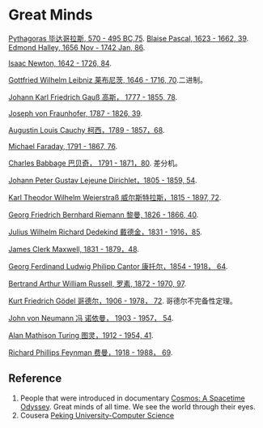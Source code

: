 # Great Minds

[Pythagoras 毕达哥拉斯, 570 - 495 BC,75](https://zh.wikipedia.org/wiki/%E6%AF%95%E8%BE%BE%E5%93%A5%E6%8B%89%E6%96%AF). [Blaise Pascal, 1623 - 1662, 39](https://zh.wikipedia.org/wiki/%E5%B8%83%E8%8E%B1%E5%85%B9%C2%B7%E5%B8%95%E6%96%AF%E5%8D%A1). [Edmond Halley, 1656 Nov - 1742 Jan, 86](https://en.wikipedia.org/wiki/Edmond_Halley).

[Isaac Newton, 1642 - 1726, 84](https://en.wikipedia.org/wiki/Isaac_Newton).

[Gottfried Wilhelm Leibniz 莱布尼茨, 1646 - 1716, 70](https://zh.wikipedia.org/wiki/%E6%88%88%E7%89%B9%E5%BC%97%E9%87%8C%E5%BE%B7%C2%B7%E8%8E%B1%E5%B8%83%E5%B0%BC%E8%8C%A8).二进制。

[Johann Karl Friedrich Gauß 高斯， 1777 - 1855, 78](https://zh.wikipedia.org/wiki/%E5%8D%A1%E7%88%BE%C2%B7%E5%BC%97%E9%87%8C%E5%BE%B7%E9%87%8C%E5%B8%8C%C2%B7%E9%AB%98%E6%96%AF).

[Joseph von Fraunhofer, 1787 - 1826, 39](https://en.wikipedia.org/wiki/Joseph_von_Fraunhofer).

[Augustin Louis Cauchy 柯西，1789 - 1857，68](https://zh.wikipedia.org/wiki/%E5%A5%A7%E5%8F%A4%E6%96%AF%E4%B8%81%C2%B7%E8%B7%AF%E6%98%93%C2%B7%E6%9F%AF%E8%A5%BF).

[Michael Faraday, 1791 - 1867, 76](https://en.wikipedia.org/wiki/Michael_Faraday).

[Charles Babbage 巴贝奇， 1791 - 1871，80](https://zh.wikipedia.org/wiki/%E6%9F%A5%E5%B0%94%E6%96%AF%C2%B7%E5%B7%B4%E8%B4%9D%E5%A5%87). 差分机。

[Johann Peter Gustav Lejeune Dirichlet，1805 - 1859, 54](https://zh.wikipedia.org/wiki/%E7%B4%84%E7%BF%B0%C2%B7%E5%BD%BC%E5%BE%97%C2%B7%E5%8F%A4%E6%96%AF%E5%A1%94%E5%A4%AB%C2%B7%E5%8B%92%E7%86%B1%E7%B4%8D%C2%B7%E7%8B%84%E5%88%A9%E5%85%8B%E9%9B%B7).

[Karl Theodor Wilhelm Weierstraß 威尔斯特拉斯，1815 - 1897, 72](https://zh.wikipedia.org/wiki/%E5%8D%A1%E5%B0%94%C2%B7%E9%AD%8F%E5%B0%94%E6%96%AF%E7%89%B9%E6%8B%89%E6%96%AF).

[Georg Friedrich Bernhard Riemann 黎曼, 1826 - 1866, 40](https://zh.wikipedia.org/wiki/%E6%B3%A2%E6%81%A9%E5%93%88%E5%BE%B7%C2%B7%E9%BB%8E%E6%9B%BC).

[Julius Wilhelm Richard Dedekind 戴德金，1831 - 1916，85](https://zh.wikipedia.org/wiki/%E7%90%86%E6%9F%A5%E5%BE%B7%C2%B7%E6%88%B4%E5%BE%B7%E9%87%91).

[James Clerk Maxwell, 1831 - 1879，48](https://en.wikipedia.org/wiki/James_Clerk_Maxwell).

[Georg Ferdinand Ludwig Philipp Cantor 康托尔，1854 - 1918， 64](https://zh.wikipedia.org/wiki/%E6%A0%BC%E5%A5%A5%E5%B0%94%E6%A0%BC%C2%B7%E5%BA%B7%E6%89%98%E5%B0%94).

[Bertrand Arthur William Russell, 罗素, 1872 - 1970, 97](https://zh.wikipedia.org/wiki/%E4%BC%AF%E7%89%B9%E5%85%B0%C2%B7%E7%BD%97%E7%B4%A0).

[Kurt Friedrich Gödel 哥德尔，1906 - 1978， 72](https://zh.wikipedia.org/wiki/%E5%BA%93%E5%B0%94%E7%89%B9%C2%B7%E5%93%A5%E5%BE%B7%E5%B0%94). 哥德尔不完备性定理。

[John von Neumann 冯 诺依曼， 1903 - 1957， 54](https://zh.wikipedia.org/wiki/%E7%BA%A6%E7%BF%B0%C2%B7%E5%86%AF%C2%B7%E8%AF%BA%E4%BC%8A%E6%9B%BC).

[Alan Mathison Turing 图灵，1912 - 1954, 41](https://zh.wikipedia.org/wiki/%E8%89%BE%E4%BC%A6%C2%B7%E5%9B%BE%E7%81%B5).

[Richard Phillips Feynman 费曼，1918 - 1988， 69](https://zh.wikipedia.org/wiki/%E7%90%86%E6%9F%A5%E5%BE%B7%C2%B7%E8%B2%BB%E6%9B%BC).

## Reference

1. People that were introduced in documentary [Cosmos: A Spacetime Odyssey](https://en.wikipedia.org/wiki/Cosmos:_A_Spacetime_Odyssey). Great minds of all time. We see the world through their eyes.
2. Cousera [Peking University-Computer Science](https://www.coursera.org/learn/jisuanji-biancheng/home/welcome)
